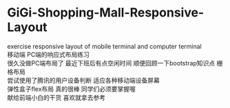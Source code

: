 # GiGi-Shopping-Mall-Responsive-Layout
exercise responsive layout of mobile terminal and computer terminal <br>
移动端 PC端的响应式布局练习 <br>
很久没做PC端布局了 最近下班后有点空闲时间 顺便回顾一下bootstrap知识点 栅格布局<br>
尝试使用了腾讯的用户设备判断 适应各种移动端设备屏幕<br>
弹性盒子flex布局 真的很棒 同学们必须要掌握喔<br>
献给前端小白的干货 喜欢就拿去参考<br>
